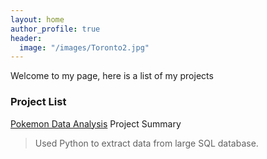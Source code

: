 ```yaml
---
layout: home
author_profile: true
header: 
  image: "/images/Toronto2.jpg"
---
```



Welcome to my page, here is a list of my projects 

### Project List 

[Pokemon Data Analysis](https://nbviewer.jupyter.org/github/amarsahota/projects/blob/master/Python_notebooks/Pokemon_Project/Pokemon_Project_AmarSahota.ipynb) 
Project Summary 
>Used Python to extract data from large SQL database. 

